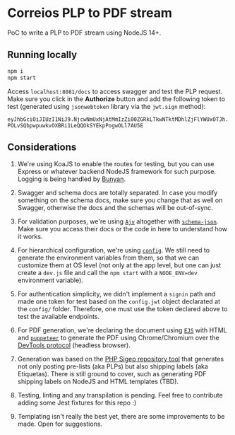 # Correios PLP to PDF stream

PoC to write a PLP to PDF stream using NodeJS 14+.

## Running locally

```bash
npm i
npm start
```

Access `localhost:8081/docs` to access swagger and test the PLP request. Make sure you click in the **Authorize** button and add the following token to test (generated using `jsonwebtoken` library via the `jwt.sign` method):

`eyJhbGciOiJIUzI1NiJ9.NjcwNmUxNjAtMmIzZi00ZGRkLTkwNTktMDhlZjFlYWUxOTJh.POLvSQbpwpuwkvOXBRi1LeQQOkSYEkpPogwOLl7AU5E`

## Considerations

1. We're using KoaJS to enable the routes for testing, but you can use Express or whatever backend NodeJS framework for such purpose. Logging is being handled by [Bunyan](https://www.npmjs.com/package/bunyan).

2. Swagger and schema docs are totally separated. In case you modify something on the schema docs, make sure you change that as well on Swagger, otherwise the docs and the schemas will be out-of-sync.

3. For validation purposes, we're using [`Ajv`](https://www.npmjs.com/package/ajv) altogether with [`schema-json`](https://json-schema.org/). Make sure you access their docs or the code in here to understand how it works.

4. For hierarchical configuration, we're using [`config`](https://www.npmjs.com/package/config). We still need to generate the environment variables from them, so that we can customize them at OS level (not only at the app level, but one can just create a `dev.js` file and call the `npm start` with a `NODE_ENV=dev` environment variable).

5. For authentication simplicity, we didn't implement a `signin` path and made one token for test based on the `config.jwt` object declarated at the `config/` folder. Therefore, one must use the token declared above to test the available endpoints.

6. For PDF generation, we're declaring the document using [`EJS`](https://ejs.co/) with HTML and [`puppeteer`](https://www.npmjs.com/package/puppeteer) to generate the PDF using Chrome/Chromium over the [DevTools protocol](https://chromedevtools.github.io/devtools-protocol/) (headless browser).

7. Generation was based on the [PHP Sigep repository tool](https://github.com/stavarengo/php-sigep) that generates not only posting pre-lists (aka PLPs) but also shipping labels (aka Etiquetas). There is still ground to cover, such as generating PDF shipping labels on NodeJS and HTML templates (TBD).

8. Testing, linting and any transpilation is pending. Feel free to contribute adding some Jest fixtures for this repo :)

9. Templating isn't really the best yet, there are some improvements to be made. Open for suggestions.
